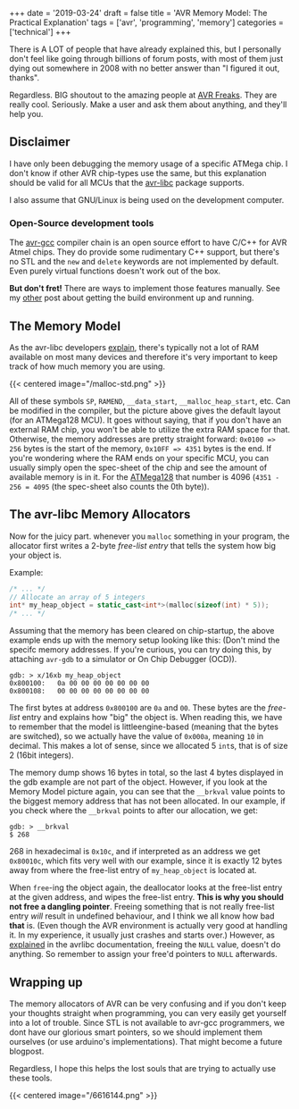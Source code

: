 +++
date = '2019-03-24'
draft = false
title = 'AVR Memory Model: The Practical Explanation'
tags = ['avr', 'programming', 'memory']
categories = ['technical']
+++

There is A LOT of people that have already explained this, but I personally don't feel like going through billions of
forum posts, with most of them just dying out somewhere in 2008 with no better answer than "I figured it out, thanks". 

Regardless. BIG shoutout to the amazing people at [AVR Freaks](https://www.avrfreaks.net/). They are really cool.
Seriously. Make a user and ask them about anything, and they'll help you.

## Disclaimer

I have only been debugging the memory usage of a specific ATMega chip. I don't know if other AVR chip-types use the
same, but this explanation should be valid for all MCUs that the
[avr-libc](http://www.nongnu.org/avr-libc/user-manual/index.html) package supports.

I also assume that GNU/Linux is being used on the development computer.

### Open-Source development tools

The [avr-gcc](http://www.nongnu.org/avr-libc/user-manual/pages.html) compiler chain is an open source effort to have
C/C++ for AVR Atmel chips. They do provide some rudimentary C++ support, but there's no STL and the `new` and `delete`
keywords are not implemented by default. Even purely virtual functions doesn't work out of the box. 

**But don't fret!** There are ways to implement those features manually. See my [other]() post about getting the build
environment up and running.

## The Memory Model

As the avr-libc developers [explain](http://www.nongnu.org/avr-libc/user-manual/malloc.html), there's typically not a
lot of RAM available on most many devices and therefore it's very important to keep track of how much memory you are
using.

{{< centered image="/malloc-std.png" >}}

All of these symbols `SP`, `RAMEND`, `__data_start`, `__malloc_heap_start`, etc. Can be modified in the compiler, but
the picture above gives the default layout (for an ATMega128 MCU). It goes without saying, that if you don't have an
external RAM chip, you won't be able to utilize the extra RAM space for that. Otherwise, the memory addresses are pretty
straight forward: `0x0100 => 256` bytes is the start of the memory, `0x10FF => 4351` bytes is the end. If you're
wondering where the RAM ends on your specific MCU, you can usually simply open the spec-sheet of the chip and see the
amount of available memory is in it. 
For the [ATMega128](https://www.microchip.com/wwwproducts/en/ATMEGA128) that number is 4096 (`4351 - 256 = 4095` (the
spec-sheet also counts the 0th byte)).

## The avr-libc Memory Allocators

Now for the juicy part. whenever you `malloc` something in your program, the allocator first writes a 2-byte *free-list
entry* that tells the system how big your object is.

Example:

```cpp
/* ... */
// Allocate an array of 5 integers
int* my_heap_object = static_cast<int*>(malloc(sizeof(int) * 5));
/* ... */
```

Assuming that the memory has been cleared on chip-startup, the above example ends up with the memory setup looking like
this: (Don't mind the specifc memory addresses. If you're curious, you can try doing this, by attaching `avr-gdb` to a
simulator or On Chip Debugger (OCD)). 

```
gdb: > x/16xb my_heap_object
0x800100:	0a 00 00 00 00 00 00 00 
0x800108: 	00 00 00 00 00 00 00 00
```

The first bytes at address `0x800100` are `0a` and `00`. These bytes are the *free-list* entry and explains how "big"
the object is. When reading this, we have to remember that the model is littleengine-based (meaning that the bytes are
switched), 
so we actually have the value of `0x000a`, meaning `10` in decimal. This makes a lot of sense, since we allocated 5
`int`s, that is of size 2 (16bit integers). 

The memory dump shows 16 bytes in total, so the last 4 bytes displayed in the gdb example are not part of the object.
However, if you look at the Memory Model picture again, you can see that the `__brkval` value points to the biggest
memory address that has not been allocated. In our example, if you check where the `__brkval` points to after our
allocation, we get:

```
gdb: > __brkval
$ 268
```

268 in hexadecimal is `0x10c`, and if interpreted as an address we get `0x80010c`, which fits very well with our
example, since it is exactly 12 bytes away from where the free-list entry of `my_heap_object` is located at. 

When `free`-ing the object again, the deallocator looks at the free-list entry at the given address, and wipes the
free-list entry. **This is why you should not free a dangling pointer**. Freeing something that is not really free-list
entry *will* result in undefined behaviour, and I think we all know how bad **that** is. (Even though the AVR
environment is actually very good at handling it. In my experience, it usually just crashes and starts over.) 
However, as
[explained](http://www.nongnu.org/avr-libc/user-manual/group__avr__stdlib.html#gafb8699abb1f51d920a176e695ff3be8a) in
the avrlibc documentation, freeing the `NULL` value, doesn't do anything. So remember to assign your free'd pointers to
`NULL` afterwards. 

## Wrapping up

The memory allocators of AVR can be very confusing and if you don't keep your thoughts straight when programming, you
can very easily get yourself into a lot of trouble. Since STL is not available to avr-gcc programmers, we dont have our
glorious smart pointers, so we should implement them ourselves (or use arduino's implementations). That might become a
future blogpost. 

Regardless, I hope this helps the lost souls that are trying to actually use these tools. 

{{< centered image="/6616144.png" >}}
